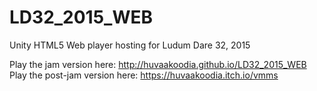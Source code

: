 # LD32_2015_WEB
Unity HTML5 Web player hosting for Ludum Dare 32, 2015 

Play the jam version here: http://huvaakoodia.github.io/LD32_2015_WEB  
Play the post-jam version here: https://huvaakoodia.itch.io/vmms
